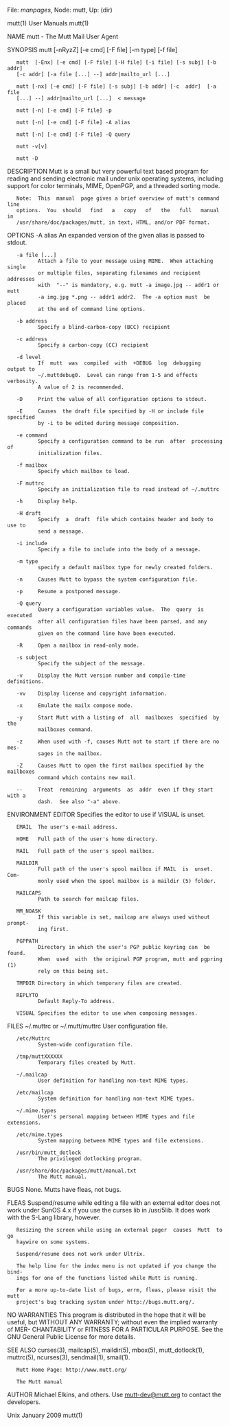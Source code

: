 File: *manpages*,  Node: mutt,  Up: (dir)

mutt(1)                          User Manuals                          mutt(1)



NAME
       mutt - The Mutt Mail User Agent

SYNOPSIS
       mutt [-nRyzZ] [-e cmd] [-F file] [-m type] [-f file]

       mutt  [-Enx] [-e cmd] [-F file] [-H file] [-i file] [-s subj] [-b addr]
       [-c addr] [-a file [...] --] addr|mailto_url [...]

       mutt [-nx] [-e cmd] [-F file] [-s subj] [-b addr] [-c  addr]  [-a  file
       [...] --] addr|mailto_url [...]  < message

       mutt [-n] [-e cmd] [-F file] -p

       mutt [-n] [-e cmd] [-F file] -A alias

       mutt [-n] [-e cmd] [-F file] -Q query

       mutt -v[v]

       mutt -D

DESCRIPTION
       Mutt  is  a  small but very powerful text based program for reading and
       sending electronic mail under unix operating systems, including support
       for color terminals, MIME, OpenPGP, and a threaded sorting mode.

       Note:  This  manual  page gives a brief overview of mutt's command line
       options.  You  should   find   a   copy   of   the   full   manual   in
       /usr/share/doc/packages/mutt, in text, HTML, and/or PDF format.

OPTIONS
       -A alias
              An expanded version of the given alias is passed to stdout.

       -a file [...]
              Attach a file to your message using MIME.  When attaching single
              or multiple files, separating filenames and recipient  addresses
              with  "--" is mandatory, e.g. mutt -a image.jpg -- addr1 or mutt
              -a img.jpg *.png -- addr1 addr2.  The -a option must  be  placed
              at the end of command line options.

       -b address
              Specify a blind-carbon-copy (BCC) recipient

       -c address
              Specify a carbon-copy (CC) recipient

       -d level
              If  mutt  was  compiled  with  +DEBUG  log  debugging  output to
              ~/.muttdebug0.  Level can range from 1-5 and effects  verbosity.
              A value of 2 is recommended.

       -D     Print the value of all configuration options to stdout.

       -E     Causes  the draft file specified by -H or include file specified
              by -i to be edited during message composition.

       -e command
              Specify a configuration command to be run  after  processing  of
              initialization files.

       -f mailbox
              Specify which mailbox to load.

       -F muttrc
              Specify an initialization file to read instead of ~/.muttrc

       -h     Display help.

       -H draft
              Specify  a  draft  file which contains header and body to use to
              send a message.

       -i include
              Specify a file to include into the body of a message.

       -m type
              specify a default mailbox type for newly created folders.

       -n     Causes Mutt to bypass the system configuration file.

       -p     Resume a postponed message.

       -Q query
              Query a configuration variables value.  The  query  is  executed
              after all configuration files have been parsed, and any commands
              given on the command line have been executed.

       -R     Open a mailbox in read-only mode.

       -s subject
              Specify the subject of the message.

       -v     Display the Mutt version number and compile-time definitions.

       -vv    Display license and copyright information.

       -x     Emulate the mailx compose mode.

       -y     Start Mutt with a listing of  all  mailboxes  specified  by  the
              mailboxes command.

       -z     When used with -f, causes Mutt not to start if there are no mes-
              sages in the mailbox.

       -Z     Causes Mutt to open the first mailbox specified by the mailboxes
              command which contains new mail.

       --     Treat  remaining  arguments  as  addr  even if they start with a
              dash.  See also "-a" above.

ENVIRONMENT
       EDITOR Specifies the editor to use if VISUAL is unset.

       EMAIL  The user's e-mail address.

       HOME   Full path of the user's home directory.

       MAIL   Full path of the user's spool mailbox.

       MAILDIR
              Full path of the user's spool mailbox if MAIL  is  unset.   Com-
              monly used when the spool mailbox is a maildir (5) folder.

       MAILCAPS
              Path to search for mailcap files.

       MM_NOASK
              If this variable is set, mailcap are always used without prompt-
              ing first.

       PGPPATH
              Directory in which the user's PGP public keyring can  be  found.
              When  used  with  the original PGP program, mutt and pgpring (1)
              rely on this being set.

       TMPDIR Directory in which temporary files are created.

       REPLYTO
              Default Reply-To address.

       VISUAL Specifies the editor to use when composing messages.

FILES
       ~/.muttrc or ~/.mutt/muttrc
              User configuration file.

       /etc/Muttrc
              System-wide configuration file.

       /tmp/muttXXXXXX
              Temporary files created by Mutt.

       ~/.mailcap
              User definition for handling non-text MIME types.

       /etc/mailcap
              System definition for handling non-text MIME types.

       ~/.mime.types
              User's personal mapping between MIME types and file extensions.

       /etc/mime.types
              System mapping between MIME types and file extensions.

       /usr/bin/mutt_dotlock
              The privileged dotlocking program.

       /usr/share/doc/packages/mutt/manual.txt
              The Mutt manual.

BUGS
       None.  Mutts have fleas, not bugs.

FLEAS
       Suspend/resume while editing a file with an external  editor  does  not
       work  under  SunOS 4.x if you use the curses lib in /usr/5lib.  It does
       work with the S-Lang library, however.

       Resizing the screen while using an external pager  causes  Mutt  to  go
       haywire on some systems.

       Suspend/resume does not work under Ultrix.

       The help line for the index menu is not updated if you change the bind-
       ings for one of the functions listed while Mutt is running.

       For a more up-to-date list of bugs, errm, fleas, please visit the  mutt
       project's bug tracking system under http://bugs.mutt.org/.

NO WARRANTIES
       This  program  is  distributed  in the hope that it will be useful, but
       WITHOUT ANY  WARRANTY;  without  even  the  implied  warranty  of  MER-
       CHANTABILITY  or FITNESS FOR A PARTICULAR PURPOSE.  See the GNU General
       Public License for more details.

SEE ALSO
       curses(3), mailcap(5), maildir(5), mbox(5), mutt_dotlock(1), muttrc(5),
       ncurses(3), sendmail(1), smail(1).

       Mutt Home Page: http://www.mutt.org/

       The Mutt manual

AUTHOR
       Michael  Elkins,  and  others.   Use <mutt-dev@mutt.org> to contact the
       developers.



Unix                             January 2009                          mutt(1)

